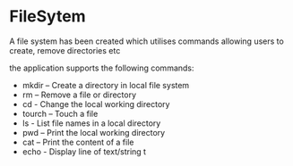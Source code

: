 # FileSytem
A file system has been created which utilises commands allowing users to create, remove directories etc

the application supports the following commands:
</br>
<ul>
<li>mkdir – Create a directory in local file system</li>
<li>rm – Remove a file or directory </li>
<li>cd - Change the local working directory</li>
<li>tourch – Touch a file</li>
<li>ls - List file names in a local directory</li>
<li>pwd – Print the local working directory</li>
<li>cat – Print the content of a file </li>
<li>echo - Display line of text/string t</li>
</ul>

